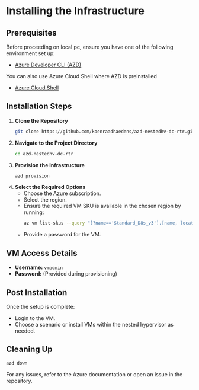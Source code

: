 # Installing the Infrastructure

## Prerequisites

Before proceeding on local pc, ensure you have one of the following environment set up:
- [Azure Developer CLI (AZD)](https://learn.microsoft.com/en-us/azure/developer/azure-developer-cli/install-azd)

You can also use Azure Cloud Shell where AZD is preinstalled
- [Azure Cloud Shell](https://shell.azure.com)

## Installation Steps

1. **Clone the Repository**
   ```sh
   git clone https://github.com/koenraadhaedens/azd-nestedhv-dc-rtr.git
   ```
2. **Navigate to the Project Directory**
   ```sh
   cd azd-nestedhv-dc-rtr
   ```
3. **Provision the Infrastructure**
   ```sh
   azd provision
   ```
4. **Select the Required Options**
   - Choose the Azure subscription.
   - Select the region.
   - Ensure the required VM SKU is available in the chosen region by running:
     ```sh
     az vm list-skus --query "[?name=='Standard_D8s_v3'].[name, locations]" --output table
     ```
   - Provide a password for the VM.

## VM Access Details

- **Username:** `vmadmin`
- **Password:** (Provided during provisioning)

## Post Installation

Once the setup is complete:
- Login to the VM.
- Choose a scenario or install VMs within the nested hypervisor as needed.

## Cleaning Up
   ```sh
   azd down
   ```


For any issues, refer to the Azure documentation or open an issue in the repository.